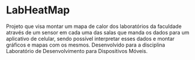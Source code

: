# LabHeatMap
Projeto que visa montar um mapa de calor dos laboratórios da faculdade através de um sensor em cada uma das salas que 
manda os dados para um aplicativo de celular, sendo possível interpretar esses dados e montar gráficos e mapas com os mesmos.
Desenvolvido para a disciplina Laboratório de Desenvolvimento para Dispositivos Móveis.
